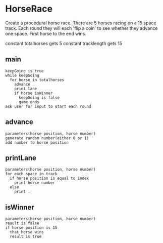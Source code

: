 # HorseRace
Create a procedural horse race. There are 5 horses racing on a 15 space track. Each round they will each 'flip a coin' to see whether they advance one space. First horse to the end wins.

constant totalhorses gets 5
constant tracklength gets 15

## main
```
keepGoing is true
while keepGoing
  for horse in totalhorses
    advance
    print lane
    if horse isWinner
      keepGoing is false
      game ends
ask user for input to start each round
```

## advance
```
parameters(horse position, horse number)
generate random number(either 0 or 1)
add number to horse position
```
## printLane
```
parameters(horse position, horse number)
for each space in track
  if horse position is equal to index
    print horse number
  else
    print .
```
## isWinner
```
parameters(horse position, horse number)
result is false
if horse position is 15
  that horse wins
  result is true
```
